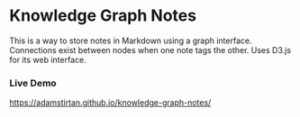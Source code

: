# Knowledge Graph Notes

This is a way to store notes in Markdown using a graph interface. Connections exist between nodes when one note tags the other. Uses D3.js for its web interface.

### Live Demo

https://adamstirtan.github.io/knowledge-graph-notes/
